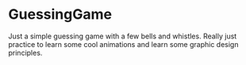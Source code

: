 # GuessingGame
Just a simple guessing game with a few bells and whistles.  Really just practice to learn some cool animations and
learn some graphic design principles.
